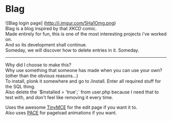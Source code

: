 Blag
====

![Blag login page] (http://i.imgur.com/5Ha1Omg.png)
<br>
Blag is a blog inspired by that _XKCD_ comic.<br>
Made entirely for fun, this is one of the most interesting projects i've worked on.<br>
And so its development shall continue.<br>
Someday, we will discover how to delete entries in it. Someday.<br>
<hr>
Why did I choose to make this?<br>
Why use something that someone has made when you can use your own?<br>
(other than the obvious reasons...)
<br>
To install, plonk it somewhere and go to /install. Enter all required stuff for the SQL thing.<br>
Also delete the `$installed = 'true';` from user.php because I need that to test with, and don't feel like removing it every time.<br>

Uses the awesome [TinyMCE](http://www.tinymce.com/ "TinyMCE website") for the edit page if you want it to.<br>
Also uses [PACE](http://github.hubspot.com/pace/docs/welcome/ "Pace website") for pageload animations if you want.
<br>

